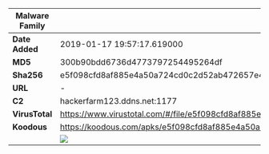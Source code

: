 | Malware Family | SpyNote                                                      |
| -------------- | ------------------------------------------------------------ |
| **Date Added** | 2019-01-17 19:57:17.619000                                                   |
| **MD5**        | 300b90bdd6736d4773797254495264df                             |
| **Sha256**     | e5f098cfd8af885e4a50a724cd0c2d52ab472657e49d3f93d98537922628a319 |
| **URL**        | -                                                            |
| **C2**         | hackerfarm123.ddns.net:1177 |
| **VirusTotal** | https://www.virustotal.com/#/file/e5f098cfd8af885e4a50a724cd0c2d52ab472657e49d3f93d98537922628a319/detection |
| **Koodous**    | https://koodous.com/apks/e5f098cfd8af885e4a50a724cd0c2d52ab472657e49d3f93d98537922628a319 |
|                | ![](../assets/e5f098cfd8af885e4a50a724cd0c2d52ab472657e49d3f93d98537922628a319.png) |